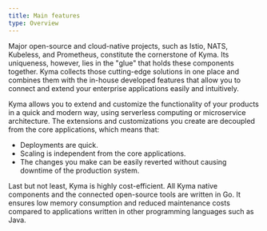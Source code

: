 ```yaml
---
title: Main features
type: Overview
---
```


Major open-source and cloud-native projects, such as Istio, NATS, Kubeless, and Prometheus, constitute the cornerstone of Kyma. Its uniqueness, however, lies in the "glue" that holds these components together. Kyma collects those cutting-edge solutions in one place and combines them with the in-house developed features that allow you to connect and extend your enterprise applications easily and intuitively.

Kyma allows you to extend and customize the functionality of your products in a quick and modern way, using serverless computing or microservice architecture. The extensions and customizations you create are decoupled from the core applications, which means that:
- Deployments are quick.
- Scaling is independent from the core applications.
- The changes you make can be easily reverted without causing downtime of the production system.

Last but not least, Kyma is highly cost-efficient. All Kyma native components and the connected open-source tools are written in Go. It ensures low memory consumption and reduced maintenance costs compared to applications written in other programming languages such as Java.
